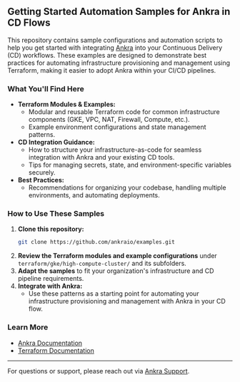 ## Getting Started Automation Samples for Ankra in CD Flows

This repository contains sample configurations and automation scripts to help you get started with integrating [Ankra](https://ankra.io) into your Continuous Delivery (CD) workflows. These examples are designed to demonstrate best practices for automating infrastructure provisioning and management using Terraform, making it easier to adopt Ankra within your CI/CD pipelines.

### What You'll Find Here

- **Terraform Modules & Examples:**
  - Modular and reusable Terraform code for common infrastructure components (GKE, VPC, NAT, Firewall, Compute, etc.).
  - Example environment configurations and state management patterns.
- **CD Integration Guidance:**
  - How to structure your infrastructure-as-code for seamless integration with Ankra and your existing CD tools.
  - Tips for managing secrets, state, and environment-specific variables securely.
- **Best Practices:**
  - Recommendations for organizing your codebase, handling multiple environments, and automating deployments.

### How to Use These Samples

1. **Clone this repository:**
   ```sh
   git clone https://github.com/ankraio/examples.git
   ```
2. **Review the Terraform modules and example configurations** under `terraform/gke/high-compute-cluster/` and its subfolders.
3. **Adapt the samples** to fit your organization's infrastructure and CD pipeline requirements.
4. **Integrate with Ankra:**
   - Use these patterns as a starting point for automating your infrastructure provisioning and management with Ankra in your CD flow.

### Learn More

- [Ankra Documentation](https://docs.ankra.io/)
- [Terraform Documentation](https://www.terraform.io/docs)

---
For questions or support, please reach out via [Ankra Support](https://community.ankra.io/).
